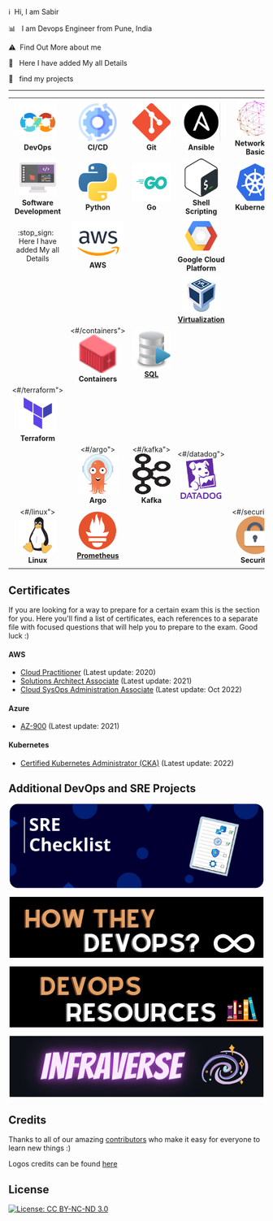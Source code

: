 <p align="center"><img src=""/></p>

:information_source: &nbsp;Hi, I am Sabir 

:bar_chart: &nbsp; I am Devops Engineer from Pune, India

:warning: &nbsp;Find Out More about me

:stop_sign: &nbsp; Here I have added My all Details

:pencil: &nbsp; find my projects

****

<!-- ALL-TOPICS-LIST:START -->
<!-- prettier-ignore-start -->
<!-- markdownlint-disable -->
<center>
<table>
  <tr>
    <td align="center"><img src="images/devops.png" width="75px;" height="75px;" alt="DevOps" /><br /><b>DevOps</b></a></td>
    <td align="center"><img src="images/cicd.png" width="75px;" height="75px;" alt="cicd"/><br /><b>CI/CD</b></a></td>
    <td align="center"><img src="images/git.png" width="75px;" height="75px;" alt="Git"/><br /><b>Git</b></a></td>
    <td align="center"><img src="images/ansible.png" width="75px;" height="75px;" alt="ansible"/><br /><b>Ansible</b></a></td>
    <td align="center"><img src="images/network.png" width="75px;" height="75px;" alt="Network"/><br /><b>Networking Basic</b></a></td>
   </tr>
  
  <tr>
    <td align="center"><img src="images/programming.png" width="75px;" height="75px;" alt="programming"/><br /><b>Software Development</b></a></td>
    <td align="center"><img src="images/python.png" width="75px;" height="75px;" alt="Python"/><br /><b>Python</b></a></td>
    <td align="center"><img src="images/Go.png" width="75px;" height="75px;" alt="go"/><br /><b>Go</b></a></td>
    <td align="center"><img src="images/bash.png" width="75px;" height="75px;" alt="Bash"/><br /><b>Shell Scripting</b></a></td>
    <td align="center"><img src="images/kubernetes.png" width="75px;" height="75px;" alt="kubernetes"/><br /><b>Kubernetes</b></a></td>
 
  </tr>
  <tr>
    <td align="center">:stop_sign: &nbsp; Here I have added My all Details</td>
    <td align="center"><img src="images/aws.png" width="100px;" height="75px;" alt="aws"/><br /><b>AWS</b></a></td>
    <td align="center"></td>
    <td align="center"><img src="images/googlecloud.png" width="70px;" height="70px;" alt="Google Cloud Platform"/><br /><b>Google Cloud Platform</b></a></td>
    <td align="center"></td>
    
  </tr>
  <tr>
    <td align="center"></td>
    <td align="center"></td>
    <td align="center"></td>
    <td align="center"><a href="#virtualization"><img src="images/virtualization.png" width="75px;" height="75px;" alt="Virtualization"/><br /><b>Virtualization</b></a></td>
    <td align="center"></td>
  </tr>
  
  <tr>
    <td align="center"></td>
    <td align="center"><#/containers"><img src="images/containers.png" width="75px;" height="75px;" alt="Containers"/><br /><b>Containers</b></a></td>
    <td align="center"><a href="#sql"><img src="images/sql.png" width="75px;" height="75px;" alt="sql"/><br /><b>SQL</b></a></td>
    <td align="center"></td>
    <td align="center"></td>
  </tr>
  <tr>
      <td align="center"><#/terraform"><img src="images/terraform.png" width="75px;" height="75px;" alt="Terraform"/><br /><b>Terraform</b></a></td>
      <td align="center"></td>
      <td align="center"</td>
      <td align="center"></td>
      <td align="center"></td>
  </tr>
  <tr>
      <td align="center"></td>
      <td align="center"><#/argo"><img src="images/logos/argo.png" width="80px;" height="80px;" alt="Argo"/><br /><b>Argo</b></a></td>
      <td align="center"><#/kafka"><img src="images/logos/kafka.png" width="85px;" height="80px;" alt="Kafka"/><br /><b>Kafka</b></a></td>
      <td align="center"><#/datadog"><img src="images/logos/datadog.png" width="80px;" height="80px;" alt="DataDog"/><br /><b></b></a></td>
      <td align="center"></td>
  </tr>
   <tr>
    <td align="center"><#/linux"><img src="images/logos/linux.png" width="75px;" height="75px;" alt="Linux"/><br /><b>Linux</b></a></td>
    <td align="center"><a href="#prometheus"><img src="images/prometheus.png" width="75px;" height="75px;" alt="Prometheus"/><br /><b>Prometheus</b></a></td>
    <td align="center"></td>
    <td align="center"></td>
    <td align="center"><#/security"><img src="images/security.png" width="75px;" height="75px;" alt="security"/><br /><b>Security</b></a></td>
   </tr>
   <tr>
    <td align="center"></td>
    <td align="center"></td>
   </tr>
   
</table>
</center>
<!-- markdownlint-enable -->
<!-- prettier-ignore-end -->
<!-- ALL-TOPICS-LIST:END -->


## Certificates

If you are looking for a way to prepare for a certain exam this is the section for you. Here you'll find a list of certificates, each references to a separate file with focused questions that will help you to prepare to the exam. Good luck :)

#### AWS

* [Cloud Practitioner](certificates/aws-cloud-practitioner.md) (Latest update: 2020)
* [Solutions Architect Associate](certificates/aws-solutions-architect-associate.md) (Latest update: 2021)
* [Cloud SysOps Administration Associate](certificates/aws-cloud-sysops-associate.md) (Latest update: Oct 2022)


#### Azure

* [AZ-900](certificates/azure-fundamentals-az-900.md) (Latest update: 2021)

#### Kubernetes

* [Certified Kubernetes Administrator (CKA)](topics/kubernetes/CKA.md) (Latest update: 2022)

## Additional DevOps and SRE Projects

<p align="center"><a href="httst"><img width="500px" src="images/sre_checklist.png"/></a></p>

<p align="center"><a href="httpvops"><img src="images/how_they_devops.png"/></a></p>
<p align="center"><a href="https"><img src="images/devops_resources.png"/></a></p>
<p align="center"><a href="https"><img src="images/infraverse.png"/></a></p>

## Credits

Thanks to all of our amazing [contributors](https://github.com/bregman-arie/devops-exercises/graphs/contributors) who make it easy for everyone to learn new things :)

Logos credits can be found [here](credits.md)

## License

[![License: CC BY-NC-ND 3.0](https://img.shields.io/badge/License-CC%20BY--NC--ND%203.0-lightgrey.svg)](https://creativecommons.org/licenses/by-nc-nd/3.0/)
